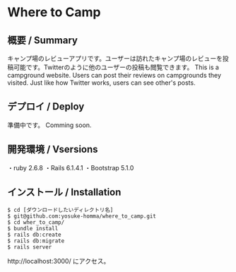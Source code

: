# Where to Camp

## 概要 / Summary

キャンプ場のレビューアプリです。ユーザーは訪れたキャンプ場のレビューを投稿可能です。Twitterのように他のユーザーの投稿も閲覧できます。
This is a campground website. Users can post their reviews on campgrounds they visited. Just like how Twitter works, users can see other's posts.

## デプロイ / Deploy

準備中です。
Comming soon.

## 開発環境 / Vsersions

・ruby 2.6.8 ・Rails 6.1.4.1 ・Bootstrap 5.1.0

## インストール / Installation

```
$ cd [ダウンロードしたいディレクトリ名]
$ git@github.com:yosuke-homma/where_to_camp.git
$ cd wher_to_camp/
$ bundle install
$ rails db:create
$ rails db:migrate
$ rails server
```
http://localhost:3000/ にアクセス。
